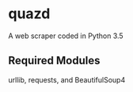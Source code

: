 # quazd
 A web scraper coded in Python 3.5 
 
 ## Required Modules
 urllib, requests, and BeautifulSoup4
 
 
 
